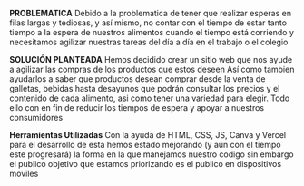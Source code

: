 **PROBLEMATICA**
Debido a la problematica de tener que realizar esperas en filas largas y tediosas, y así mismo, no contar con el tiempo de estar tanto tiempo a la espera de nuestros alimentos cuando
el tiempo está corriendo y necesitamos agilizar nuestras tareas del día a día en el trabajo o el colegio

**SOLUCIÓN PLANTEADA**
Hemos decidido crear un sitio web que nos ayude a agilizar las compras de los productos que estos deseen
Así como tambien ayudarlos a saber que productos desean comprar desde la venta de galletas, bebidas hasta desayunos que podrán consultar los precios y el contenido de cada alimento, asi
como tener una variedad para elegir. Todo ello con en fin de reducir los tiempos de espera y apoyar a nuestros consumidores

**Herramientas Utilizadas**
Con la ayuda de HTML, CSS, JS, Canva y Vercel para el desarrollo de esta hemos estado mejorando (y aún con el tiempo este progresará) la forma en la que manejamos nuestro codigo
sin embargo el publico objetivo que estamos priorizando es el publico en dispositivos moviles
